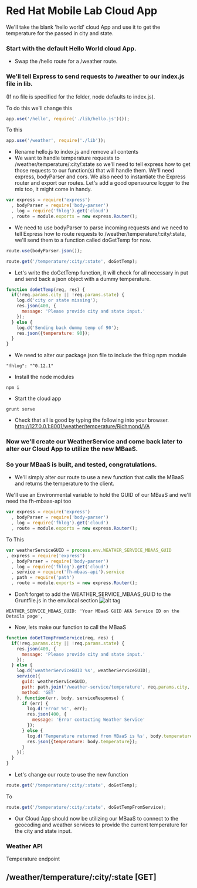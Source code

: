 # Red Hat Mobile Lab Cloud App

We'll take the blank 'hello world' cloud App and use it to get the temperature for the passed in city and state.



### Start with the default Hello World cloud App.

* Swap the /hello route for a /weather route.

### We'll tell Express to send requests to /weather to our index.js file in lib.
(If no file is specified for the folder, node defaults to index.js).

To do this we'll change this
```Javascript
app.use('/hello', require('./lib/hello.js')());
```
To this
```Javascript
app.use('/weather', require('./lib'));
```
* Rename hello.js to index.js and remove all contents
* We want to handle temperature requests to /weather/temperature/:city/:state
so we'll need to tell express how to get those requests to our function(s) that
will handle them.  We'll need express, bodyParser and cors.  We also need to
instantiate the Express router and export our routes.  Let's add a good opensource
logger to the mix too, it might come in handy.
```Javascript
var express = require('express')
  , bodyParser = require('body-parser')
  , log = require('fhlog').get('cloud')
  , route = module.exports = new express.Router();
```
* We need to use bodyParser to parse incoming requests and we need to tell Express
how to route requests to /weather/temperature/:city/:state, we'll send them to
a function called doGetTemp for now.
```Javascript
route.use(bodyParser.json());

route.get('/temperature/:city/:state', doGetTemp);
```
* Let's write the doGetTemp function, it will check for all necessary in put and
send back a json object with a dummy temperature.
```Javascript
function doGetTemp(req, res) {
  if(!req.params.city || !req.params.state) {
    log.d('city or state missing');
    res.json(400, {
      message: 'Please provide city and state input.'
    });
  } else {
    log.d('Sending back dummy temp of 90');
    res.json({temperature: 90});
  }
}
```
* We need to alter our package.json file to include the fhlog npm module
```
"fhlog": "^0.12.1"
```
* Install the node modules
```
npm i
```
* Start the cloud app
```
grunt serve
```
* Check that all is good by typing the following into your browser.
http://127.0.0.1:8001/weather/temperature/Richmond/VA

### Now we'll create our WeatherService and come back later to alter our Cloud App to utilize the new MBaaS.

### So your MBaaS is built, and tested, congratulations.
* We'll simply alter our route to use a new function that calls the MBaaS and returns the temperature to the client.

We'll use an Environmental variable to hold the GUID of our MBaaS and we'll need the fh-mbaas-api too
```Javascript
var express = require('express')
  , bodyParser = require('body-parser')
  , log = require('fhlog').get('cloud')
  , route = module.exports = new express.Router();
```
To This
```Javascript
var weatherServiceGUID = process.env.WEATHER_SERVICE_MBAAS_GUID
, express = require('express')
  , bodyParser = require('body-parser')
  , log = require('fhlog').get('cloud')
  , service = require('fh-mbaas-api').service
  , path = require('path')
  , route = module.exports = new express.Router();
```
* Don't forget to add the WEATHER_SERVICE_MBAAS_GUID to the Gruntfile.js in the env.local section
![alt tag](https://raw.github.com/jimdillon/RH-MAP-Tech-Talk-Lab/master/weatherserviceguid.jpg)
```
WEATHER_SERVICE_MBAAS_GUID: 'Your MBaaS GUID AKA Service ID on the Details page',
```

* Now, lets make our function to call the MBaaS

```Javascript
function doGetTempFromService(req, res) {
  if(!req.params.city || !req.params.state) {
    res.json(400, {
      message: 'Please provide city and state input.'
    });
  } else {
    log.d('weatherServiceGUID %s', weatherServiceGUID);
    service({
      guid: weatherServiceGUID,
      path: path.join('/weather-service/temperature', req.params.city, req.params.state),
      method: 'GET'
    }, function(err, body, serviceResponse) {
      if (err) {
        log.d('Error %s', err);
        res.json(400, {
          message: 'Error contacting Weather Service'
        });
      } else {
        log.d('Temperature returned from MBaaS is %s', body.temperature);
        res.json({temperature: body.temperature});
      }
    });
  }
}
```
* Let's change our route to use the new function
```Javascript
route.get('/temperature/:city/:state', doGetTemp);
```
To
```Javascript
route.get('/temperature/:city/:state', doGetTempFromService);
```

* Our Cloud App should now be utilizing our MBaaS to connect to the geocoding and weather services to provide the current temperature for the city and state input.


### Weather API
Temperature endpoint
## /weather/temperature/:city/:state [GET]
